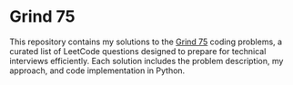 # Grind 75
This repository contains my solutions to the [Grind 75](https://www.techinterviewhandbook.org/grind75/) coding problems, a curated list of LeetCode questions designed to prepare for technical interviews efficiently. Each solution includes the problem description, my approach, and code implementation in Python.
